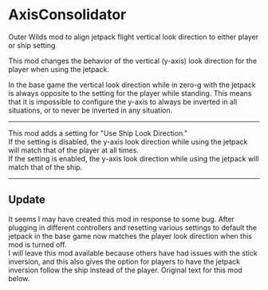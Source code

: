 # AxisConsolidator 

Outer Wilds mod to align jetpack flight vertical look direction to either player or ship setting

This mod changes the behavior of the vertical (y-axis) look direction for the player when using the jetpack.

In the base game the vertical look direction while in zero-g with the jetpack is always opposite to the setting for the player while standing. This means that it is impossible to configure the y-axis to always be inverted in all situations, or to never be inverted in any situation.

-------------

This mod adds a setting for "Use Ship Look Direction."  
If the setting is disabled, the y-axis look direction while using the jetpack will match that of the player at all times.  
If the setting is enabled, the y-axis look direction while using the jetpack will match that of the ship. 

-------------

## Update
It seems I may have created this mod in response to some bug. After plugging in different controllers and resetting various settings to default the jetpack in the base game now matches the player look direction when this mod is turned off.  
I will leave this mod available because others have had issues with the stick inversion, and this also gives the option for players to have the jetpack inversion follow the ship instead of the player. Original text for this mod below.

